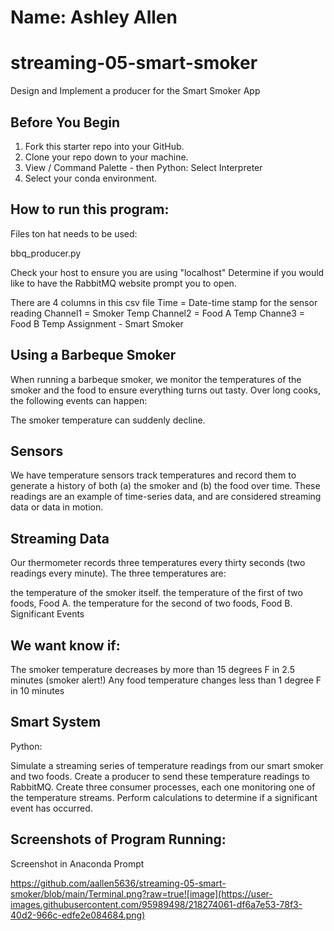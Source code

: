 # Name: Ashley Allen
# streaming-05-smart-smoker
 Design and Implement a producer for the Smart Smoker App
 
## Before You Begin

1. Fork this starter repo into your GitHub.
1. Clone your repo down to your machine.
1. View / Command Palette - then Python: Select Interpreter
1. Select your conda environment. 

## How to run this program:

Files ton hat needs to be used:

bbq_producer.py

Check your host to ensure you are using "localhost"
Determine if you would like to have the RabbitMQ website prompt you to open.

There are 4 columns in this csv file
Time = Date-time stamp for the sensor reading
Channel1 = Smoker Temp
Channel2 = Food A Temp
Channe3 = Food B Temp
Assignment - Smart Smoker

## Using a Barbeque Smoker

When running a barbeque smoker, we monitor the temperatures of the smoker and the food to ensure everything turns out tasty. Over long cooks, the following events can happen:

The smoker temperature can suddenly decline.

## Sensors

We have temperature sensors track temperatures and record them to generate a history of both (a) the smoker and (b) the food over time. These readings are an example of time-series data, and are considered streaming data or data in motion.

## Streaming Data

Our thermometer records three temperatures every thirty seconds (two readings every minute). The three temperatures are:

the temperature of the smoker itself.
the temperature of the first of two foods, Food A.
the temperature for the second of two foods, Food B.
Significant Events

## We want know if:

The smoker temperature decreases by more than 15 degrees F in 2.5 minutes (smoker alert!) Any food temperature changes less than 1 degree F in 10 minutes 

## Smart System

Python:

Simulate a streaming series of temperature readings from our smart smoker and two foods. Create a producer to send these temperature readings to RabbitMQ. Create three consumer processes, each one monitoring one of the temperature streams. Perform calculations to determine if a significant event has occurred.


## Screenshots of Program Running:

Screenshot in Anaconda Prompt

https://github.com/aallen5636/streaming-05-smart-smoker/blob/main/Terminal.png?raw=true![image](https://user-images.githubusercontent.com/95989498/218274061-df6a7e53-78f3-40d2-966c-edfe2e084684.png)

